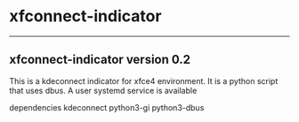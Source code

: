 # xfconnect-indicator
----------------------------------------------------------------------
xfconnect-indicator version 0.2
----------------------------------------------------------------------
This is a kdeconnect indicator for xfce4 environment.
It is a python script that uses dbus.
A user systemd service is available


dependencies
    kdeconnect
    python3-gi
    python3-dbus